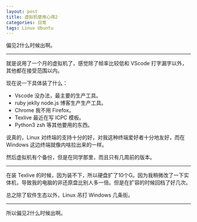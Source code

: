 ```yaml
---
layout: post
title: 虚拟机使用心得2
categories: 日常
tags: Linux Ubuntu
---
```


偏见2什么时候出啊。

---

就是说用了一个月的虚拟机了，感觉除了帧率比较低和 VScode 打字漏字以外，其他都在接受范围以内。

现在说一下具体装了什么：

- Vscode 没办法，最主要的生产工具。
- ruby jeklly node.js 博客生产生产工具。
- Chrome 我不用 Firefox。
- Texlive 最近在写 ICPC 模板。
- Python3 zsh 等其他要用的东西。

说真的，Linux 对终端的支持十分的好，对我这种终端爱好者十分地友好，而在 Windows 这边终端就像内啥拉出来的一样。

然后虚拟机有个备份，但是在同学那里，而且只有几周前的版本。

---

在装 Texlive 的时候，因为装不下，所以硬盘扩了10个G。因为我稍微改了一下实体机，导致我的电脑的非还原盘比别人多一倍。但是在扩容的时候回档了好几次。

总之除了软件生态以外，Linux 吊打 Windows 几条街。

---

所以偏见2什么时候出啊。